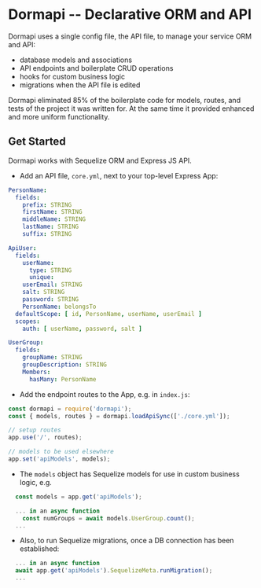 # Dormapi -- Declarative ORM and API

Dormapi uses a single config file, the API file, to manage your service ORM and API:
- database models and associations
- API endpoints and boilerplate CRUD operations
- hooks for custom business logic
- migrations when the API file is edited

Dormapi eliminated 85% of the boilerplate code for models, routes, and tests of the project it was written for.
At the same time it provided enhanced and more uniform functionality.

## Get Started

Dormapi works with Sequelize ORM and Express JS API.

- Add an API file, `core.yml`, next to your top-level Express App:
```yaml
PersonName:
  fields:
    prefix: STRING
    firstName: STRING
    middleName: STRING
    lastName: STRING
    suffix: STRING

ApiUser:
  fields:
    userName:
      type: STRING
      unique:
    userEmail: STRING
    salt: STRING
    password: STRING
    PersonName: belongsTo
  defaultScope: [ id, PersonName, userName, userEmail ]
  scopes:
    auth: [ userName, password, salt ]

UserGroup:
  fields:
    groupName: STRING
    groupDescription: STRING
    Members:
      hasMany: PersonName

```

- Add the endpoint routes to the App, e.g. in `index.js`:
```javascript
const dormapi = require('dormapi');
const { models, routes } = dormapi.loadApiSync(['./core.yml']);

// setup routes
app.use('/', routes);

// models to be used elsewhere
app.set('apiModels', models);
```

- The `models` object has Sequelize models for use in custom business logic, e.g.
```javascript
  const models = app.get('apiModels');

  ... in an async function
    const numGroups = await models.UserGroup.count();
  ...
```

- Also, to run Sequelize migrations, once a DB connection has been established:
```javascript
  ... in an async function
  await app.get('apiModels').SequelizeMeta.runMigration();
  ...
```
